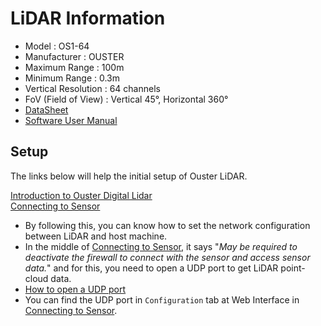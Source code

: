 # LiDAR Information
- Model : OS1-64
- Manufacturer : OUSTER
- Maximum Range : 100m
- Minimum Range : 0.3m
- Vertical Resolution : 64 channels
- FoV (Field of View) : Vertical 45°, Horizontal 360°
- [DataSheet](./LiDAR/datasheet-rev06-v2p3-os1.pdf)
- [Software User Manual](./LiDAR/software-user-manual-v2p0.pdf)

## Setup
The links below will help the initial setup of Ouster LiDAR.

[Introduction to Ouster Digital Lidar](https://static.ouster.dev/sensor-docs/index.html?highlight=visualizer)  
[Connecting to Sensor](https://static.ouster.dev/sensor-docs/image_route1/image_route2/connecting/connecting-to-sensors.html#connecting-to-sensor)
- By following this, you can know how to set the network configuration between LiDAR and host machine.
- In the middle of [Connecting to Sensor](https://static.ouster.dev/sensor-docs/image_route1/image_route2/connecting/connecting-to-sensors.html#connecting-to-sensor), it says "*May be required to deactivate the firewall to connect with the sensor and access sensor data.*" and for this, you need to open a UDP port to get LiDAR point-cloud data.
- [How to open a UDP port](https://www.cyberciti.biz/faq/how-to-open-firewall-port-on-ubuntu-linux-12-04-14-04-lts/)
- You can find the UDP port in `Configuration` tab at Web Interface in [Connecting to Sensor](https://static.ouster.dev/sensor-docs/image_route1/image_route2/connecting/connecting-to-sensors.html#connecting-to-sensor).